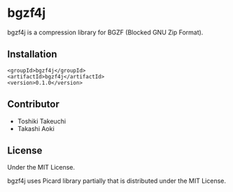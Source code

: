 # bgzf4j

bgzf4j is a compression library for BGZF (Blocked GNU Zip Format).

## Installation

    <groupId>bgzf4j</groupId>
    <artifactId>bgzf4j</artifactId>
    <version>0.1.0</version>

## Contributor

* Toshiki Takeuchi
* Takashi Aoki

## License

Under the MIT License.

bgzf4j uses Picard library partially that is distributed under the MIT License.
